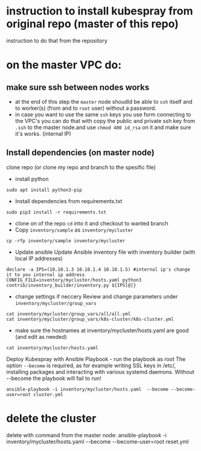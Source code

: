 # instruction to install kubespray from original repo (master of this repo)

instruction to do that from the repository
# on the master VPC do:
## make sure ssh between nodes works
<!---  * make sure you can sudo from master to itself and to the worker via ssh from roo user without a password-->
* at the end of this step the `master` node shoudld be able to `ssh` itself and to worker(s) (from and to `root` user) without a password.
* in case you want to use the same `ssh` keys you use form connecting to the VPC's you can do that with copy the public and private ssh key from `.ssh` to the master node.and use `chmod 400 id_rsa` on it and make sure it's works. (internal IP)

## Install dependencies (on master node)
clone repo (or clone my repo and branch to the spesific file)


* install python
```
sudo apt install python3-pip
```

* Install dependencies from requirements.txt
```
sudo pip3 install -r requirements.txt
````
* clone on of the repo `cd` into it and checkout to wanted branch
* Copy ``inventory/sample`` as ``inventory/mycluster``
```
cp -rfp inventory/sample inventory/mycluster
```
* Update ansible
Update Ansible inventory file with inventory builder (with local IP addresses)
```
declare -a IPS=(10.10.1.3 10.10.1.4 10.10.1.5) #internal ip's change it to you internal ip address
CONFIG_FILE=inventory/mycluster/hosts.yaml python3 contrib/inventory_builder/inventory.py ${IPS[@]}
```
* change settings if neccery 
Review and change parameters under `inventory/mycluster/group_vars`
```
cat inventory/mycluster/group_vars/all/all.yml
cat inventory/mycluster/group_vars/k8s-cluster/k8s-cluster.yml
```

* make sure the hostnames at inventory/mycluster/hosts.yaml are good (and edit as needed)
```
cat inventory/mycluster/hosts.yaml
```

Deploy Kubespray with Ansible Playbook - run the playbook as root
The option `--become` is required, as for example writing SSL keys in /etc/,
installing packages and interacting with various systemd daemons.
Without --become the playbook will fail to run!
```
ansible-playbook -i inventory/mycluster/hosts.yaml  --become --become-user=root cluster.yml
```



# delete the cluster
delete with command from the master node:
ansible-playbook -i inventory/mycluster/hosts.yaml  --become --become-user=root reset.yml